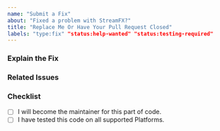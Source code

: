 ```yaml
---
name: "Submit a Fix"
about: "Fixed a problem with StreamFX?"
title: "Replace Me Or Have Your Pull Request Closed"
labels: "type:fix" "status:help-wanted" "status:testing-required"
---
```


### Explain the Fix
<!-- Describe the fix in as much detail as possible, leave nothing out. -->
<!-- If you think images or example videos help describe the Fix, include them. -->
<!-- What makes this Fix necessary for StreamFX and it's users? -->

### Related Issues
<!-- Is this PR related to another PR or Issue? List them here. -->
<!-- - #0000 Name of Issue -->
<!-- - #0001 Name of Issue -->

### Checklist
- [ ] I will become the maintainer for this part of code.
- [ ] I have tested this code on all supported Platforms.
